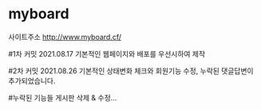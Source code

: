 # myboard

사이트주소 
http://www.myboard.cf/

#1차 커밋 2021.08.17
기본적인 웹페이지와 배포를 우선시하여 제작

#2차 커밋 2021.08.26
기본적인 상태변화 체크와 회원기능 수정, 누락된 댓글답변이 추가되었습니다.

#누락된 기능들
게시판 삭제 & 수정...
